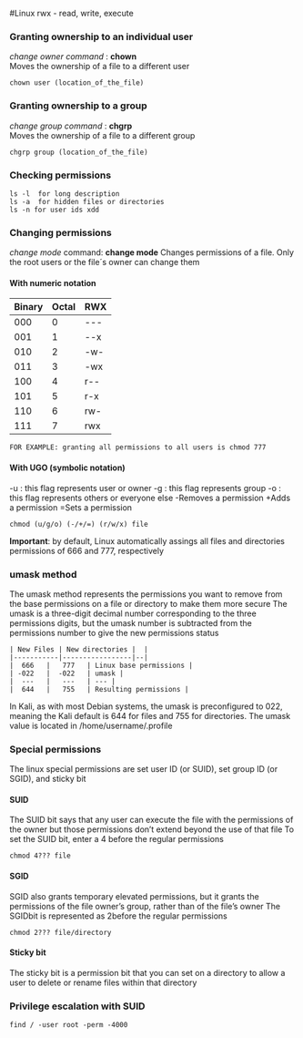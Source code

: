 #Linux 
rwx - read, write, execute

### Granting ownership to an individual user
*change owner command* : **chown**  
Moves the ownership of a file to a different user

	chown user (location_of_the_file)

### Granting ownership to a group
*change group command* : **chgrp**  
Moves the ownership of a file to a different group

	chgrp group (location_of_the_file)

### Checking permissions 
	ls -l  for long description
	ls -a  for hidden files or directories
	ls -n for user ids xdd

### Changing permissions
*change mode* command: **change mode**
Changes permissions of a file. Only the root users or the file´s owner can change them

#### With numeric notation
| Binary | Octal | RWX |
|--------|-------|-----|
|  000   |   0   | --- |
|  001   |   1   | --x | 
|  010   |   2   | -w- |
|  011   |   3   | -wx |
|  100   |   4   | r-- |
|  101   |   5   | r-x |
|  110   |   6   | rw- |
|  111   |   7   | rwx |

	FOR EXAMPLE: granting all permissions to all users is chmod 777

#### With UGO  (symbolic notation)
-u : this flag represents user or owner
-g : this flag represents group
-o : this flag represents others or everyone else
-Removes a permission 
+Adds a permission 
=Sets a permission

	chmod (u/g/o) (-/+/=) (r/w/x) file

**Important**: by default, Linux automatically assings all files and directories permissions of 666 and 777, respectively 

### umask method
The umask method represents the permissions you want to remove from the base permissions on a file or directory to make them more secure
The umask is a three-digit decimal number corresponding to the three permissions digits, but the umask number is subtracted from the permissions number to give the new permissions status

	| New Files | New directories |  |
	|-----------|-----------------|--|
	|  666   |   777   | Linux base permissions |
	| -022   |  -022   | umask | 
	|  ---   |   ---   | --- |
	|  644   |   755   | Resulting permissions |

In Kali, as with most Debian systems, the umask is preconfigured to 022, meaning the Kali default is 644 for files and 755 for directories.
The umask value is located in /home/username/.profile


### Special permissions
The linux special permissions are set user ID (or SUID), set group ID (or SGID), and sticky bit

#### SUID
The SUID bit says that any user can execute the file with the permissions of the owner but those permissions don’t extend beyond the use of that file 
To set the SUID bit, enter a 4 before the regular permissions

	chmod 4??? file

#### SGID
SGID also grants temporary elevated permissions, but it grants the permissions of the file owner’s group, rather than of the file’s owner
The SGIDbit is represented as 2before the regular permissions

	chmod 2??? file/directory

#### Sticky bit 
The sticky bit is a permission bit that you can set on a directory to allow a user to delete or rename files within that directory


### Privilege escalation with SUID

	find / -user root -perm -4000

